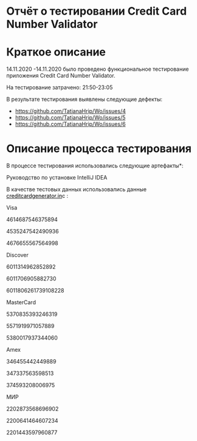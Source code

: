 # Отчёт о тестировании Credit Card Number Validator
 # Краткое описание
14.11.2020 -14.11.2020 было проведено функциональное тестирование приложения Credit Card Number Validator.

На тестирование затрачено: 21:50-23:05

В результате тестирования выявлены следующие дефекты:

* https://github.com/TatianaHrip/Wo/issues/4
* https://github.com/TatianaHrip/Wo/issues/5
* https://github.com/TatianaHrip/Wo/issues/6



# Описание процесса тестирования
В процессе тестирования использовались следующие артефакты*:

Руководство по установке IntelliJ IDEA

В качестве тестовых данных использовались данные <a href=”https://creditcardgenerator.in/”><font color="цвет">creditcardgenerator.in</font></a>c :

Visa

4614687546375894

4535247542490936

4676655567564998

Discover

6011314962852892

6011706905882730

6011806261739108228

MasterCard

5370835393246319

5571919971057889

5380017937344060

Amex

346455442449889

347337563598513

374593208006975

МИР

2202873568696902

2200641464607234

2201443597960877
